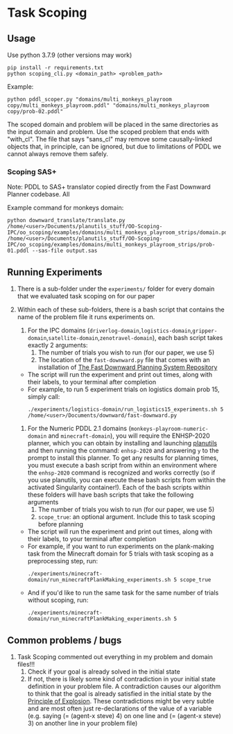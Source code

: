 # Task Scoping

## Usage
Use python 3.7.9 (other versions may work)

    pip install -r requirements.txt
    python scoping_cli.py <domain_path> <problem_path>

Example:

    python pddl_scoper.py "domains/multi_monkeys_playroom copy/multi_monkeys_playroom.pddl" "domains/multi_monkeys_playroom copy/prob-02.pddl"

The scoped domain and problem will be placed in the same directories as the input domain and problem. Use the scoped problem that ends with "with_cl". The file that says "sans_cl" may remove some causally-linked objects that, in principle, can be ignored, but due to limitations of PDDL we cannot always remove them safely.

### Scoping SAS+
Note: PDDL to SAS+ translator copied directly from the Fast Downward Planner codebase. All 

Example command for monkeys domain:
```
python downward_translate/translate.py /home/<user>/Documents/planutils_stuff/OO-Scoping-IPC/oo_scoping/examples/domains/multi_monkeys_playroom_strips/domain.pddl /home/<user>/Documents/planutils_stuff/OO-Scoping-IPC/oo_scoping/examples/domains/multi_monkeys_playroom_strips/prob-01.pddl --sas-file output.sas
```

## Running Experiments
1. There is a sub-folder under the `experiments/` folder for every domain that we evaluated task scoping on for our paper
1. Within each of these sub-folders, there is a bash script that contains the name of the problem file it runs experiments on.
    1. For the IPC domains (`driverlog-domain`,`logistics-domain`,`gripper-domain`,`satellite-domain`,`zenotravel-domain`), each bash script takes exactly 2 arguments:
        1. The number of trials you wish to run (for our paper, we use 5)
        1. The location of the `fast-downward.py` file that comes with an installation of [The Fast Downward Planning System Repository](http://www.fast-downward.org/ObtainingAndRunningFastDownward)
    - The script will run the experiment and print out times, along with their labels, to your terminal after completion
    - For example, to run 5 experiment trials on logistics domain prob 15, simply call:
        ```
        ./experiments/logistics-domain/run_logistics15_experiments.sh 5 /home/<user>/Documents/downward/fast-downward.py
        ```
    
    1. For the Numeric PDDL 2.1 domains (`monkeys-playroom-numeric-domain` and `minecraft-domain`), you will require the ENHSP-2020 planner, which you can obtain by installing and launching [planutils](https://pypi.org/project/planutils/) and then running the command: `enhsp-2020` and answering `y` to the prompt to install this planner. To get any results for planning times, you must execute a bash script from within an environment where the `enhsp-2020` command is recognized and works correctly (so if you use planutils, you can execute these bash scripts from within the activated Singularity container!). Each of the bash scripts within these folders will have bash scripts that take the following arguments
        1. The number of trials you wish to run (for our paper, we use 5)
        1. `scope_true`: an optional argument. Include this to task scoping before planning
    - The script will run the experiment and print out times, along with their labels, to your terminal after completion
    - For example, if you want to run experiments on the plank-making task from the Minecraft domain for 5 trials with task scoping as a preprocessing step, run:
        ```
        ./experiments/minecraft-domain/run_minecraftPlankMaking_experiments.sh 5 scope_true
        ```
    - And if you'd like to run the same task for the same number of trials without scoping, run:
        ```
        ./experiments/minecraft-domain/run_minecraftPlankMaking_experiments.sh 5
        ```

## Common problems / bugs
1. Task Scoping commented out everything in my problem and domain files!!!
    1. Check if your goal is already solved in the initial state
    1. If not, there is likely some kind of contradiction in your initial state definition in your problem file. A contradiction causes our algorithm to think that the goal is already satisfied in the initial state by the [Principle of Explosion](https://en.wikipedia.org/wiki/Principle_of_explosion). These contradictions might be very subtle and are most often just re-declarations of the value of a variable (e.g. saying (= (agent-x steve) 4) on one line and (= (agent-x steve) 3) on another line in your problem file)